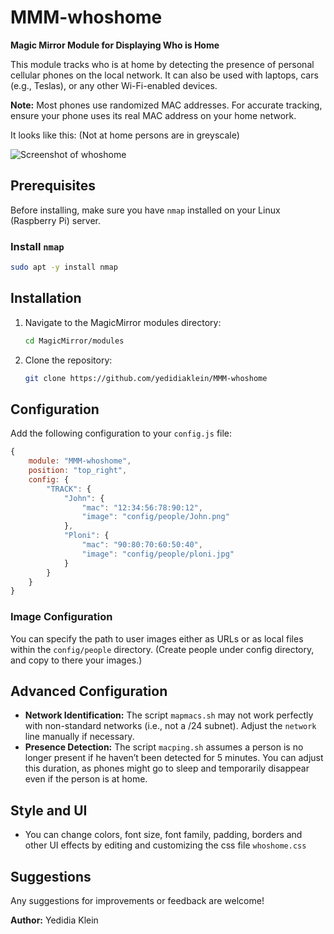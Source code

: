 # MMM-whoshome

**Magic Mirror Module for Displaying Who is Home**

This module tracks who is at home by detecting the presence of personal cellular phones on the local network. It can also be used with laptops, cars (e.g., Teslas), or any other Wi-Fi-enabled devices.

**Note:** Most phones use randomized MAC addresses. For accurate tracking, ensure your phone uses its real MAC address on your home network.

It looks like this: (Not at home persons are in greyscale)

![Screenshot of whoshome](https://github.com/yedidiaklein/MMM-whoshome/blob/main/whoshome.png?raw=true "Screenshot")

## Prerequisites

Before installing, make sure you have `nmap` installed on your Linux (Raspberry Pi) server.

### Install `nmap`

```bash
sudo apt -y install nmap
```

## Installation

1. Navigate to the MagicMirror modules directory:

    ```bash
    cd MagicMirror/modules
    ```

2. Clone the repository:

    ```bash
    git clone https://github.com/yedidiaklein/MMM-whoshome
    ```

## Configuration

Add the following configuration to your `config.js` file:

```javascript
{
    module: "MMM-whoshome",
    position: "top_right",
    config: {
        "TRACK": {
            "John": {
                "mac": "12:34:56:78:90:12",
                "image": "config/people/John.png"
            },
            "Ploni": {
                "mac": "90:80:70:60:50:40",
                "image": "config/people/ploni.jpg"
            }
        }
    }
}
```

### Image Configuration

You can specify the path to user images either as URLs or as local files within the `config/people` directory. (Create people under config directory, and copy to there your images.)

## Advanced Configuration

- **Network Identification:** The script `mapmacs.sh` may not work perfectly with non-standard networks (i.e., not a /24 subnet). Adjust the `network` line manually if necessary.
- **Presence Detection:** The script `macping.sh` assumes a person is no longer present if he haven’t been detected for 5 minutes. You can adjust this duration, as phones might go to sleep and temporarily disappear even if the person is at home.

## Style and UI
- You can change colors, font size, font family, padding, borders and other UI effects by editing and customizing the css file `whoshome.css` 

## Suggestions

Any suggestions for improvements or feedback are welcome!

**Author:** Yedidia Klein
